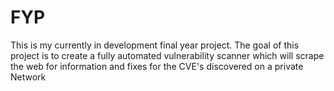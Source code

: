 # FYP
This is my currently in development final year project.  The goal of this project is to create a fully automated vulnerability scanner which will scrape the web for information and fixes for the CVE's discovered on a private Network
